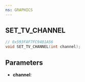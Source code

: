 ```yaml
---
ns: GRAPHICS
---
```

## SET_TV_CHANNEL

```c
// 0x593FAF7FC9401A56
void SET_TV_CHANNEL(int channel);
```

## Parameters
* **channel**:
